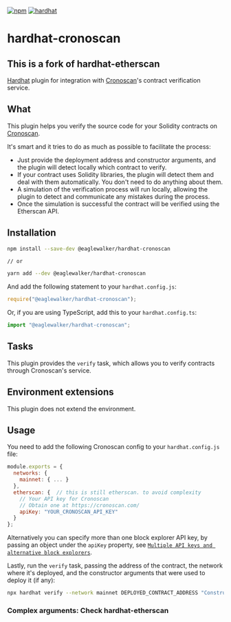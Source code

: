 [![npm](https://img.shields.io/npm/v/@nomiclabs/hardhat-etherscan.svg)](https://www.npmjs.com/package/@nomiclabs/hardhat-etherscan) [![hardhat](https://hardhat.org/buidler-plugin-badge.svg?1)](https://hardhat.org)

# hardhat-cronoscan

## This is a fork of hardhat-etherscan

[Hardhat](https://hardhat.org) plugin for integration with [Cronoscan](https://cronoscan.com)'s contract verification service.

## What

This plugin helps you verify the source code for your Solidity contracts on [Cronoscan](https://cronoscan.com).

It's smart and it tries to do as much as possible to facilitate the process:

- Just provide the deployment address and constructor arguments, and the plugin will detect locally which contract to verify.
- If your contract uses Solidity libraries, the plugin will detect them and deal with them automatically. You don't need to do anything about them.
- A simulation of the verification process will run locally, allowing the plugin to detect and communicate any mistakes during the process.
- Once the simulation is successful the contract will be verified using the Etherscan API.

## Installation

```bash
npm install --save-dev @eaglewalker/hardhat-cronoscan

// or

yarn add --dev @eaglewalker/hardhat-cronoscan
```

And add the following statement to your `hardhat.config.js`:

```js
require("@eaglewalker/hardhat-cronoscan");
```

Or, if you are using TypeScript, add this to your `hardhat.config.ts`:

```js
import "@eaglewalker/hardhat-cronoscan";
```

## Tasks

This plugin provides the `verify` task, which allows you to verify contracts through Cronoscan's service.

## Environment extensions

This plugin does not extend the environment.

## Usage

You need to add the following Cronoscan config to your `hardhat.config.js` file:

```js
module.exports = {
  networks: {
    mainnet: { ... }
  },
  etherscan: {  // this is still etherscan. to avoid complexity
    // Your API key for Cronoscan
    // Obtain one at https://cronoscan.com/
    apiKey: "YOUR_CRONOSCAN_API_KEY"
  }
};
```

Alternatively you can specify more than one block explorer API key, by passing an object under the `apiKey` property, see [`Multiple API keys and alternative block explorers`](#multiple-api-keys-and-alternative-block-explorers).

Lastly, run the `verify` task, passing the address of the contract, the network where it's deployed, and the constructor arguments that were used to deploy it (if any):

```bash
npx hardhat verify --network mainnet DEPLOYED_CONTRACT_ADDRESS "Constructor argument 1"
```

### Complex arguments: Check hardhat-etherscan
